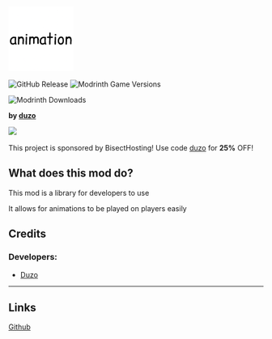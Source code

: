 ![Title](https://raw.githubusercontent.com/Duzos/animation-mc/master/src/main/resources/assets/animation/icon.png)

![GitHub Release](https://img.shields.io/github/v/release/duzos/animation-mc?include_prereleases)
![Modrinth Game Versions](https://img.shields.io/modrinth/game-versions/animator)

![Modrinth Downloads](https://img.shields.io/modrinth/dt/animator?logo=modrinth)


**by [duzo](https://duzo.is-a.dev/)**

![](https://www.bisecthosting.com/partners/custom-banners/60f43741-8552-4ee2-b3e1-429e5cbe7dee.webp)

This project is sponsored by BisectHosting!
Use code [duzo](https://www.bisecthosting.com/duzo) for **25%** OFF!

## What does this mod do?
This mod is a library for developers to use

It allows for animations to be played on players easily

## Credits

### Developers:
- [Duzo](https://duzo.is-a.dev/)

---

## Links
[Github](https://github.com/duzos/animation-mc/)